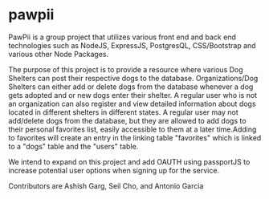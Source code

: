 # pawpii

PawPii is a group project that utilizes various front end and back end technologies such as NodeJS, ExpressJS, PostgresQL, 
CSS/Bootstrap and various other Node Packages.

The purpose of this project is to provide a resource where various Dog Shelters can post their respective dogs to the database.
Organizations/Dog Shelters can either add or delete dogs from the database whenever a dog gets adopted and or new dogs enter
their shelter. A regular user who is not an organization can also register and view detailed information about dogs located 
in different shelters in different states. A regular user may not add/delete dogs from the database, but they are allowed
to add dogs to their personal favorites list, easily accessible to them at a later time.Adding to favorites will
create an entry in the linking table "favorites" which is linked to a "dogs" table and the "users" table.

We intend to expand on this project and add OAUTH using passportJS to increase potential user options when signing up for 
the service.

Contributors are Ashish Garg, Seil Cho, and Antonio Garcia
